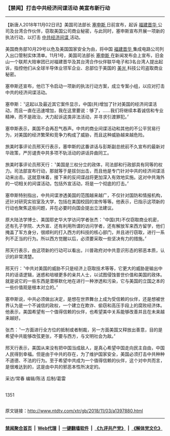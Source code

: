 ### 【禁闻】打击中共经济间谍活动 美宣布新行动
------------------------

<div class="wysiwyg">
 【新唐人2018年11月02日讯】美国司法部长
 <a href="http://www.ntdtv.com/xtr/gb/articlelistbytag_塞申斯.html" target="_blank">
  塞申斯
 </a>
 日前宣布，起诉
 <a href="http://www.ntdtv.com/xtr/gb/articlelistbytag_福建晋华.html" target="_blank">
  福建晋华
 </a>
 公司及台湾合作伙伴，窃取美国公司商业秘密，与此同时，塞申斯宣布开展一项新的执法行动，以打击
 <a href="http://www.ntdtv.com/xtr/gb/articlelistbytag_中共经济间谍.html" target="_blank">
  中共经济间谍
 </a>
 活动。
 <br/>
 <br/>
 美国商务部10月29号以危及美国国家安全为由，将中国
 <a href="http://www.ntdtv.com/xtr/gb/articlelistbytag_福建晋华.html" target="_blank">
  福建晋华
 </a>
 集成电路公司列入出口管制实体清单。11月1号，美国司法部长
 <a href="http://www.ntdtv.com/xtr/gb/articlelistbytag_塞申斯.html" target="_blank">
  塞申斯
 </a>
 在新闻发布会上宣布，旧金山一个联邦大陪审团已对福建晋华及其台湾合作伙伴联华电子和3名台湾人提出起诉，指控他们从全球半导体业领军企业、总部位于美国的
 <a href="http://www.ntdtv.com/xtr/gb/articlelistbytag_美光.html" target="_blank">
  美光
 </a>
 科技公司盗取商业秘密。
 <br/>
 <br/>
 塞申斯还宣布，他已下令启动一项新的执法行动方案，成立专案小组，以应对打击中共的经济间谍活动。
 <br/>
 <br/>
 塞申斯：〝这起以及最近其它案件显示，中国(共)增加了针对美国的经济间谍活动，而且一直在迅速增加，我在这里要说：够了，……我们将继续本着诚信和专业精神，而不是政治，大力起诉这类非法活动，并寻求引渡罪犯。〞
 <br/>
 <br/>
 塞申斯表示，美国不会再忍气吞声。中共的商业间谍活动和其他的不公平贸易行为，对美国的经济繁荣和竞争力构成了威胁，而且这种威胁越来越危险。
 <br/>
 <br/>
 旅美时事评论员邢天行表示，塞申斯的这番讲话与彭斯副总统前不久宣布的最新对华政策，严厉谴责中共多项不轨活动的讲话异曲同工。
 <br/>
 <br/>
 旅美时事评论员邢天行：〝美国是三权分立的政体，司法部和行政部具有同等的权力。司法部宣布行动，那就等于是拔剑出击，而且他是专门针对中共的经济间谍活动来出击。这就意味着，接下来的反间谍战将更加深入有效地实施。这对中共海外的一切相关的间谍活动，包括外宣活动，将是一个彻底的打击。〞
 <br/>
 <br/>
 塞申斯特别指出，中共间谍渗透美国的范围越来越广，不仅针对国防和情报机构，还针对研究实验室及大学，包括在美国校园的宣传等等。他表示，已指示这项新的行动也聚焦这些问题，并在必要时向国会提出立法建议。
 <br/>
 <br/>
 原大陆法学博士、美国耶史华大学访问学者张杰：〝中国(共)不仅窃取商业机密，还有孔子学院、大外宣、还有利用所谓的访问学者，还有解放军来西方留学，他们掩盖了军方身分，很顺利的打入西方的科技的核心部门，并且进行窃取，进行一系列不正当的行为。所以西方觉醒以后，必须要采取一些坚决有力的措施。〞
 <br/>
 <br/>
 邢天行表示，由这项新的行动可以看出，川普政府对中共意识形态的邪恶本质，认识的非常清楚。
 <br/>
 <br/>
 邢天行：〝中共对美国的威胁不只是经济上窃取技术等等，它更大的威胁是输出中共的话语逻辑，迷惑和培植更多的亲共人士，以试图侵蚀普世价值和美国的政体。就是说它的一些东西是潜移默化地在进行一种渗透和污染，它与美国的立国之本的一些价值观是根本对立的。〞
 <br/>
 <br/>
 塞申斯说，中共必须做出决定，是想在世界舞台上成为受信赖的伙伴，还是想被世界认为是一个不诚信的政权，一个建立在欺诈、偷窃和高压手段上的腐败经济体。他表示，美国希望有一个值得信赖的伙伴，也希望美中关系能够改善并且在未来越来越好。
 <br/>
 <br/>
 张杰：〝一方面进行全方位的抵制或者制裁，另一方面美国又释放出善意，目的是希望中共能够改弦更张，不要与西方，与文明社会为敌。〞
 <br/>
 <br/>
 邢天行表示，美国从来没有把中国当成敌人，是真心希望中国走向民主自由，中国人民得到幸福。但是由于中共的存在，为了维护国家安全，美国必须打击中共种种不道德、不法的行为。至于希望中共成为一个值得信赖的伙伴，这个对中共而言，是很难达到的，这是由中共的邪恶本性所决定的。
 <br/>
 <br/>
 采访/常春 编辑/陈洁 后制/葛雷
 <br/>
 <br/>
 <br/>
 1351
</div>

<br/>原文链接：http://www.ntdtv.com/xtr/gb/2018/11/03/a1397880.html


------------------------
#### [禁闻聚合首页](https://github.com/gfw-breaker/banned-news/blob/master/README.md) &nbsp;|&nbsp; [Web代理](https://github.com/gfw-breaker/open-proxy/blob/master/README.md) &nbsp;|&nbsp; [一键翻墙软件](https://github.com/gfw-breaker/nogfw/blob/master/README.md) &nbsp;|&nbsp; [《九评共产党》](https://github.com/gfw-breaker/9ping.md/blob/master/README.md#九评之一评共产党是什么) &nbsp;|&nbsp; [《解体党文化》](https://github.com/gfw-breaker/jtdwh.md/blob/master/README.md#绪论)